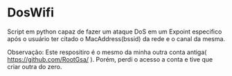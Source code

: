# DosWifi
Script em python capaz de fazer um ataque DoS em um Expoint especifico após o usuário ter citado o MacAddress(bssid) da rede e o canal da mesma. 

Observação: Este respositiro é o mesmo da minha outra conta antiga( https://github.com/RootGsa/ ). Porém, perdi o acesso a conta e tive que criar outra do zero.
